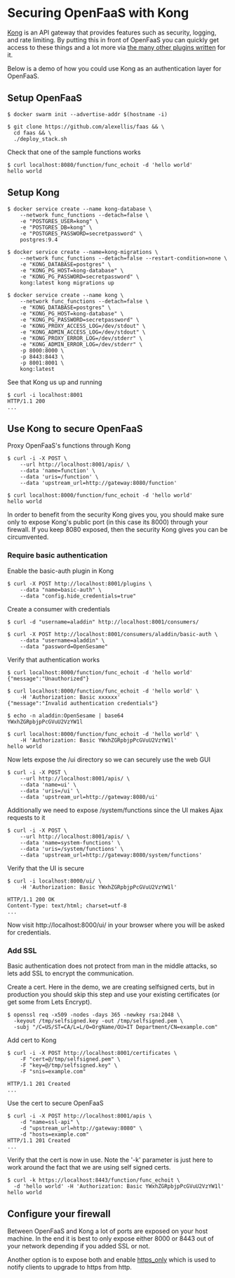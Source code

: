 # Securing OpenFaaS with Kong

[Kong](https://getkong.org) is an API gateway that provides features such as security, logging, and rate limiting. By putting this in front of OpenFaaS you can quickly get access to these things and a lot more via [the many other plugins written](https://getkong.org/plugins/) for it.

Below is a demo of how you could use Kong as an authentication layer for OpenFaaS.

## Setup OpenFaaS

```
$ docker swarm init --advertise-addr $(hostname -i)

$ git clone https://github.com/alexellis/faas && \
  cd faas && \
  ./deploy_stack.sh
```

Check that one of the sample functions works

```
$ curl localhost:8080/function/func_echoit -d 'hello world'
hello world
```

## Setup Kong
```
$ docker service create --name kong-database \
    --network func_functions --detach=false \
    -e "POSTGRES_USER=kong" \
    -e "POSTGRES_DB=kong" \
    -e "POSTGRES_PASSWORD=secretpassword" \
    postgres:9.4

$ docker service create --name=kong-migrations \
    --network func_functions --detach=false --restart-condition=none \
    -e "KONG_DATABASE=postgres" \
    -e "KONG_PG_HOST=kong-database" \
    -e "KONG_PG_PASSWORD=secretpassword" \
    kong:latest kong migrations up

$ docker service create --name kong \
    --network func_functions --detach=false \
    -e "KONG_DATABASE=postgres" \
    -e "KONG_PG_HOST=kong-database" \
    -e "KONG_PG_PASSWORD=secretpassword" \
    -e "KONG_PROXY_ACCESS_LOG=/dev/stdout" \
    -e "KONG_ADMIN_ACCESS_LOG=/dev/stdout" \
    -e "KONG_PROXY_ERROR_LOG=/dev/stderr" \
    -e "KONG_ADMIN_ERROR_LOG=/dev/stderr" \
    -p 8000:8000 \
    -p 8443:8443 \
    -p 8001:8001 \
    kong:latest
```

See that Kong us up and running
```
$ curl -i localhost:8001
HTTP/1.1 200
...
```

## Use Kong to secure OpenFaaS

Proxy OpenFaaS's functions through Kong
```
$ curl -i -X POST \
    --url http://localhost:8001/apis/ \
    --data 'name=function' \
    --data 'uris=/function' \
    --data 'upstream_url=http://gateway:8080/function'

$ curl localhost:8000/function/func_echoit -d 'hello world'
hello world
```

In order to benefit from the security Kong gives you, you should make sure only to expose Kong's public port (in this case its 8000) through your firewall. If you keep 8080 exposed, then the security Kong gives you can be circumvented.


### Require basic authentication

Enable the basic-auth plugin in Kong

```
$ curl -X POST http://localhost:8001/plugins \
    --data "name=basic-auth" \
    --data "config.hide_credentials=true"
```

Create a consumer with credentials

```
$ curl -d "username=aladdin" http://localhost:8001/consumers/

$ curl -X POST http://localhost:8001/consumers/aladdin/basic-auth \
    --data "username=aladdin" \
    --data "password=OpenSesame"
```

Verify that authentication works

```
$ curl localhost:8000/function/func_echoit -d 'hello world'
{"message":"Unauthorized"}

$ curl localhost:8000/function/func_echoit -d 'hello world' \
    -H 'Authorization: Basic xxxxxx'
{"message":"Invalid authentication credentials"}

$ echo -n aladdin:OpenSesame | base64
YWxhZGRpbjpPcGVuU2VzYW1l

$ curl localhost:8000/function/func_echoit -d 'hello world' \
    -H 'Authorization: Basic YWxhZGRpbjpPcGVuU2VzYW1l'
hello world
```

Now lets expose the /ui directory so we can securely use the web GUI

```
$ curl -i -X POST \
    --url http://localhost:8001/apis/ \
    --data 'name=ui' \
    --data 'uris=/ui' \
    --data 'upstream_url=http://gateway:8080/ui'
```

Additionally we need to expose /system/functions since the UI makes Ajax requests to it

```
$ curl -i -X POST \
    --url http://localhost:8001/apis/ \
    --data 'name=system-functions' \
    --data 'uris=/system/functions' \
    --data 'upstream_url=http://gateway:8080/system/functions'
```

Verify that the UI is secure

```
$ curl -i localhost:8000/ui/ \
    -H 'Authorization: Basic YWxhZGRpbjpPcGVuU2VzYW1l'

HTTP/1.1 200 OK
Content-Type: text/html; charset=utf-8
...
```

Now visit http://localhost:8000/ui/ in your browser where you will be asked for credentials.

### Add SSL

Basic authentication does not protect from man in the middle attacks, so lets add SSL to encrypt the communication.

Create a cert. Here in the demo, we are creating selfsigned certs, but in production you should skip this step and use your existing certificates (or get some from Lets Encrypt).
```
$ openssl req -x509 -nodes -days 365 -newkey rsa:2048 \
  -keyout /tmp/selfsigned.key -out /tmp/selfsigned.pem \
  -subj "/C=US/ST=CA/L=L/O=OrgName/OU=IT Department/CN=example.com"
```

Add cert to Kong

```
$ curl -i -X POST http://localhost:8001/certificates \
    -F "cert=@/tmp/selfsigned.pem" \
    -F "key=@/tmp/selfsigned.key" \
    -F "snis=example.com"

HTTP/1.1 201 Created
...
```

Use the cert to secure OpenFaaS

```
$ curl -i -X POST http://localhost:8001/apis \
    -d "name=ssl-api" \
    -d "upstream_url=http://gateway:8080" \
    -d "hosts=example.com"
HTTP/1.1 201 Created
...
```

Verify that the cert is now in use. Note the '-k' parameter is just here to work around the fact that we are using self signed certs.
```
$ curl -k https://localhost:8443/function/func_echoit \
  -d 'hello world' -H 'Authorization: Basic YWxhZGRpbjpPcGVuU2VzYW1l'
hello world
```

## Configure your firewall

Between OpenFaaS and Kong a lot of ports are exposed on your host machine. In the end it is best to only expose either 8000 or 8443 out of your network depending if you added SSL or not.

Another option is to expose both and enable [https_only](https://getkong.org/docs/0.11.x/proxy/#the-https_only-property) which is used to notify clients to upgrade to https from http.
